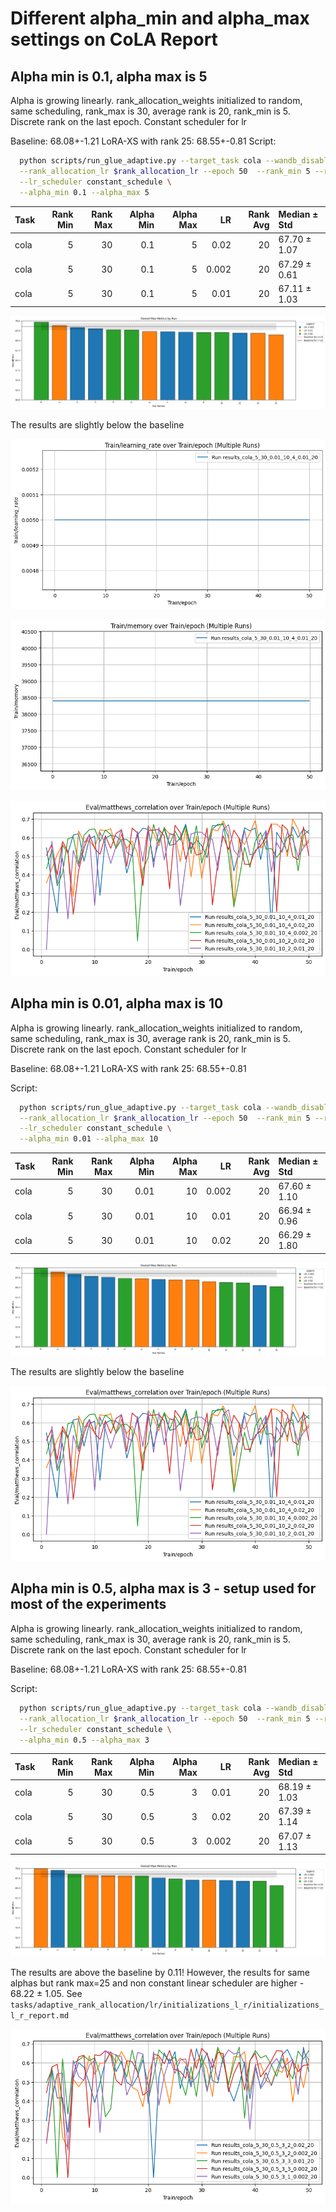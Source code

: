 # Different alpha_min and alpha_max settings on CoLA Report

## Alpha min is 0.1, alpha max is 5

Alpha is growing linearly. rank_allocation_weights initialized to random, same scheduling, rank_max is 30, average rank is 20, rank_min is 5. Discrete rank on the last epoch. Constant scheduler for lr

Baseline: 68.08+-1.21
LoRA-XS with rank 25: 68.55+-0.81
Script:
```bash
  python scripts/run_glue_adaptive.py --target_task cola --wandb_disabled False  --seed $SEED \
  --rank_allocation_lr $rank_allocation_lr --epoch 50  --rank_min 5 --rank_max 30 --rank_average 20 --epochs_rank_discrete 1 \
  --lr_scheduler constant_schedule \
  --alpha_min 0.1 --alpha_max 5 
```


| Task   |   Rank Min |   Rank Max |   Alpha Min |   Alpha Max |    LR |   Rank Avg | Median ± Std   |
|:-------|-----------:|-----------:|------------:|------------:|------:|-----------:|:---------------|
| cola   |          5 |         30 |         0.1 |           5 | 0.02  |         20 | 67.70 ± 1.07   |
| cola   |          5 |         30 |         0.1 |           5 | 0.002 |         20 | 67.29 ± 0.61   |
| cola   |          5 |         30 |         0.1 |           5 | 0.01  |         20 | 67.11 ± 1.03   |


    



    
![png](report_files/report_6_2.png)
    


The results are slightly below the baseline


    
![png](report_files/report_8_0.png)
    



    
![png](report_files/report_9_0.png)
    



    
![png](report_files/report_10_0.png)
    


## Alpha min is 0.01, alpha max is 10

Alpha is growing linearly. rank_allocation_weights initialized to random, same scheduling, rank_max is 30, average rank is 20, rank_min is 5. Discrete rank on the last epoch. Constant scheduler for lr

Baseline: 68.08+-1.21
LoRA-XS with rank 25: 68.55+-0.81

Script:
```bash
  python scripts/run_glue_adaptive.py --target_task cola --wandb_disabled False  --seed $SEED \
  --rank_allocation_lr $rank_allocation_lr --epoch 50  --rank_min 5 --rank_max 30 --rank_average 20 --epochs_rank_discrete 1 \
  --lr_scheduler constant_schedule \
  --alpha_min 0.01 --alpha_max 10 
```


| Task   |   Rank Min |   Rank Max |   Alpha Min |   Alpha Max |    LR |   Rank Avg | Median ± Std   |
|:-------|-----------:|-----------:|------------:|------------:|------:|-----------:|:---------------|
| cola   |          5 |         30 |        0.01 |          10 | 0.002 |         20 | 67.60 ± 1.10   |
| cola   |          5 |         30 |        0.01 |          10 | 0.01  |         20 | 66.94 ± 0.96   |
| cola   |          5 |         30 |        0.01 |          10 | 0.02  |         20 | 66.29 ± 1.80   |


    



    
![png](report_files/report_13_2.png)
    


The results are slightly below the baseline


    
![png](report_files/report_15_0.png)
    


## Alpha min is 0.5, alpha max is 3 - setup used for most of the experiments

Alpha is growing linearly. rank_allocation_weights initialized to random, same scheduling, rank_max is 30, average rank is 20, rank_min is 5. Discrete rank on the last epoch. Constant scheduler for lr

Baseline: 68.08+-1.21
LoRA-XS with rank 25: 68.55+-0.81

Script:
```bash
  python scripts/run_glue_adaptive.py --target_task cola --wandb_disabled False  --seed $SEED \
  --rank_allocation_lr $rank_allocation_lr --epoch 50  --rank_min 5 --rank_max 30 --rank_average 20 --epochs_rank_discrete 1 \
  --lr_scheduler constant_schedule \
  --alpha_min 0.5 --alpha_max 3
```


| Task   |   Rank Min |   Rank Max |   Alpha Min |   Alpha Max |    LR |   Rank Avg | Median ± Std   |
|:-------|-----------:|-----------:|------------:|------------:|------:|-----------:|:---------------|
| cola   |          5 |         30 |         0.5 |           3 | 0.01  |         20 | 68.19 ± 1.03   |
| cola   |          5 |         30 |         0.5 |           3 | 0.02  |         20 | 67.39 ± 1.14   |
| cola   |          5 |         30 |         0.5 |           3 | 0.002 |         20 | 67.07 ± 1.13   |


    



    
![png](report_files/report_18_2.png)
    


The results are above the baseline by 0.11! However, the results for same alphas but rank max=25 and non constant linear scheduler are higher - 68.22 ± 1.05. See `tasks/adaptive_rank_allocation/lr/initializations_l_r/initializations_l_r_report.md`


    
![png](report_files/report_20_0.png)
    

